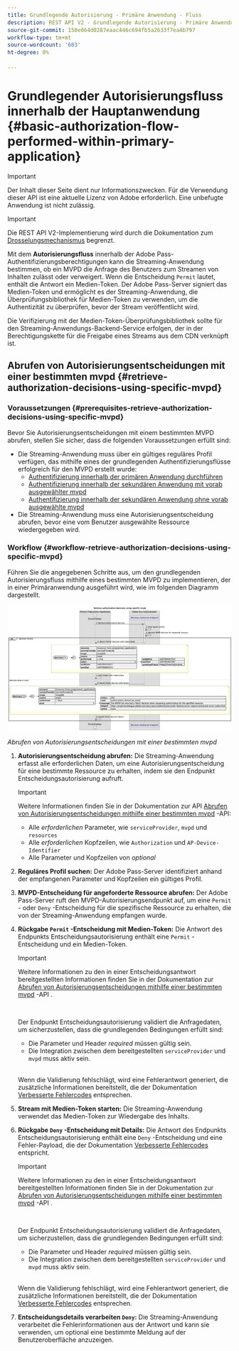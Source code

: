 ```yaml
---
title: Grundlegende Autorisierung - Primäre Anwendung - Fluss
description: REST API V2 - Grundlegende Autorisierung - Primäre Anwendung - Fluss
source-git-commit: 150e064d0287eaac446c694fb5a2633f7ea4b797
workflow-type: tm+mt
source-wordcount: '603'
ht-degree: 0%

---
```



# Grundlegender Autorisierungsfluss innerhalb der Hauptanwendung {#basic-authorization-flow-performed-within-primary-application}

>[!IMPORTANT]
>
> Der Inhalt dieser Seite dient nur Informationszwecken. Für die Verwendung dieser API ist eine aktuelle Lizenz von Adobe erforderlich. Eine unbefugte Anwendung ist nicht zulässig.

>[!IMPORTANT]
>
> Die REST API V2-Implementierung wird durch die Dokumentation zum [Drosselungsmechanismus](/help/authentication/throttling-mechanism.md) begrenzt.

Mit dem **Autorisierungsfluss** innerhalb der Adobe Pass-Authentifizierungsberechtigungen kann die Streaming-Anwendung bestimmen, ob ein MVPD die Anfrage des Benutzers zum Streamen von Inhalten zulässt oder verweigert. Wenn die Entscheidung `Permit` lautet, enthält die Antwort ein Medien-Token. Der Adobe Pass-Server signiert das Medien-Token und ermöglicht es der Streaming-Anwendung, die Überprüfungsbibliothek für Medien-Token zu verwenden, um die Authentizität zu überprüfen, bevor der Stream veröffentlicht wird.

Die Verifizierung mit der Medien-Token-Überprüfungsbibliothek sollte für den Streaming-Anwendungs-Backend-Service erfolgen, der in der Berechtigungskette für die Freigabe eines Streams aus dem CDN verknüpft ist.

## Abrufen von Autorisierungsentscheidungen mit einer bestimmten mvpd {#retrieve-authorization-decisions-using-specific-mvpd}

### Voraussetzungen {#prerequisites-retrieve-authorization-decisions-using-specific-mvpd}

Bevor Sie Autorisierungsentscheidungen mit einem bestimmten MVPD abrufen, stellen Sie sicher, dass die folgenden Voraussetzungen erfüllt sind:

* Die Streaming-Anwendung muss über ein gültiges reguläres Profil verfügen, das mithilfe eines der grundlegenden Authentifizierungsflüsse erfolgreich für den MVPD erstellt wurde:
   * [Authentifizierung innerhalb der primären Anwendung durchführen](./rest-api-v2-basic-authentication-primary-application-flow.md)
   * [Authentifizierung innerhalb der sekundären Anwendung mit vorab ausgewählter mvpd](./rest-api-v2-basic-authentication-secondary-application-flow.md)
   * [Authentifizierung innerhalb der sekundären Anwendung ohne vorab ausgewählte mvpd](./rest-api-v2-basic-authentication-secondary-application-flow.md)
* Die Streaming-Anwendung muss eine Autorisierungsentscheidung abrufen, bevor eine vom Benutzer ausgewählte Ressource wiedergegeben wird.

### Workflow {#workflow-retrieve-authorization-decisions-using-specific-mvpd}

Führen Sie die angegebenen Schritte aus, um den grundlegenden Autorisierungsfluss mithilfe eines bestimmten MVPD zu implementieren, der in einer Primäranwendung ausgeführt wird, wie im folgenden Diagramm dargestellt.

![Abrufen von Autorisierungsentscheidungen mit einer bestimmten mvpd](../../../assets/rest-api-v2/flows/basic-access-flows/rest-api-v2-retrieve-authorization-decisions-within-primary-application-using-specific-mvpd.png)

*Abrufen von Autorisierungsentscheidungen mit einer bestimmten mvpd*

1. **Autorisierungsentscheidung abrufen:** Die Streaming-Anwendung erfasst alle erforderlichen Daten, um eine Autorisierungsentscheidung für eine bestimmte Ressource zu erhalten, indem sie den Endpunkt Entscheidungsautorisierung aufruft.

   >[!IMPORTANT]
   >
   > Weitere Informationen finden Sie in der Dokumentation zur API [Abrufen von Autorisierungsentscheidungen mithilfe einer bestimmten mvpd](../../apis/decisions-apis/rest-api-v2-decisions-apis-retrieve-authorization-decisions-using-specific-mvpd.md) -API:
   >
   > * Alle _erforderlichen_ Parameter, wie `serviceProvider`, `mvpd` und `resources`
   > * Alle _erforderlichen_ Kopfzeilen, wie `Authorization` und `AP-Device-Identifier`
   > * Alle Parameter und Kopfzeilen von _optional_

1. **Reguläres Profil suchen:** Der Adobe Pass-Server identifiziert anhand der empfangenen Parameter und Kopfzeilen ein gültiges Profil.

1. **MVPD-Entscheidung für angeforderte Ressource abrufen:** Der Adobe Pass-Server ruft den MVPD-Autorisierungsendpunkt auf, um eine `Permit` - oder `Deny` -Entscheidung für die spezifische Ressource zu erhalten, die von der Streaming-Anwendung empfangen wurde.

1. **Rückgabe `Permit` -Entscheidung mit Medien-Token:** Die Antwort des Endpunkts Entscheidungsautorisierung enthält eine `Permit` -Entscheidung und ein Medien-Token.

   >[!IMPORTANT]
   >
   > Weitere Informationen zu den in einer Entscheidungsantwort bereitgestellten Informationen finden Sie in der Dokumentation zur [Abrufen von Autorisierungsentscheidungen mithilfe einer bestimmten mvpd](../../apis/decisions-apis/rest-api-v2-decisions-apis-retrieve-authorization-decisions-using-specific-mvpd.md) -API .
   > 
   > <br/>
   > 
   > Der Endpunkt Entscheidungsautorisierung validiert die Anfragedaten, um sicherzustellen, dass die grundlegenden Bedingungen erfüllt sind:
   >
   > * Die Parameter und Header _required_ müssen gültig sein.
   > * Die Integration zwischen dem bereitgestellten `serviceProvider` und `mvpd` muss aktiv sein.
   >
   > <br/>
   > 
   > Wenn die Validierung fehlschlägt, wird eine Fehlerantwort generiert, die zusätzliche Informationen bereitstellt, die der Dokumentation [Verbesserte Fehlercodes](../../../enhanced-error-codes.md) entsprechen.

1. **Stream mit Medien-Token starten:** Die Streaming-Anwendung verwendet das Medien-Token zur Wiedergabe des Inhalts.

1. **Rückgabe `Deny` -Entscheidung mit Details:** Die Antwort des Endpunkts Entscheidungsautorisierung enthält eine `Deny` -Entscheidung und eine Fehler-Payload, die der Dokumentation [Verbesserte Fehlercodes](../../../enhanced-error-codes.md) entspricht.

   >[!IMPORTANT]
   >
   > Weitere Informationen zu den in einer Entscheidungsantwort bereitgestellten Informationen finden Sie in der Dokumentation zur [Abrufen von Autorisierungsentscheidungen mithilfe einer bestimmten mvpd](../../apis/decisions-apis/rest-api-v2-decisions-apis-retrieve-authorization-decisions-using-specific-mvpd.md) -API .
   > 
   > <br/>
   > 
   > Der Endpunkt Entscheidungsautorisierung validiert die Anfragedaten, um sicherzustellen, dass die grundlegenden Bedingungen erfüllt sind:
   >
   > * Die Parameter und Header _required_ müssen gültig sein.
   > * Die Integration zwischen dem bereitgestellten `serviceProvider` und `mvpd` muss aktiv sein.
   >
   > <br/>
   > 
   > Wenn die Validierung fehlschlägt, wird eine Fehlerantwort generiert, die zusätzliche Informationen bereitstellt, die der Dokumentation [Verbesserte Fehlercodes](../../../enhanced-error-codes.md) entsprechen.

1. **Entscheidungsdetails verarbeiten `Deny`:** Die Streaming-Anwendung verarbeitet die Fehlerinformationen aus der Antwort und kann sie verwenden, um optional eine bestimmte Meldung auf der Benutzeroberfläche anzuzeigen.
